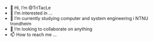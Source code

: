 - 👋 Hi, I’m @TriTacLe
- 👀 I’m interested in ...
- 🌱 I’m currently studying computer and system engineering i NTNU trondheim
- 💞️ I’m looking to collaborate on anything
- 📫 How to reach me ...



<!---
TriTacLe/TriTacLe is a ✨ special ✨ repository because its `README.md` (this file) appears on your GitHub profile.
You can click the Preview link to take a look at your changes.
--->
